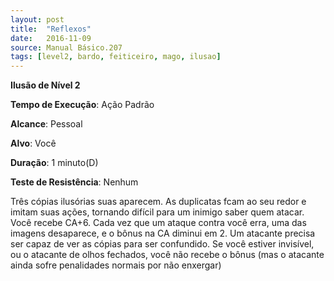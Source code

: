```yaml
---
layout: post
title:  "Reflexos"
date:   2016-11-09
source: Manual Básico.207
tags: [level2, bardo, feiticeiro, mago, ilusao]
---
```


**Ilusão de Nível 2**

**Tempo de Execução**: Ação Padrão

**Alcance**: Pessoal

**Alvo**: Você

**Duração**: 1 minuto(D)

**Teste de Resistência**: Nenhum

Três cópias ilusórias suas aparecem. As duplicatas fcam ao seu redor e imitam suas ações, tornando difícil para um inimigo saber quem atacar.
Você recebe CA+6. Cada vez que um ataque contra você erra, uma das imagens desaparece, e o bônus na CA diminui em 2.
Um atacante precisa ser capaz de ver as cópias para ser confundido. Se você estiver invisível, ou o atacante de olhos fechados, você não recebe o bônus (mas o atacante ainda sofre penalidades normais por não enxergar)